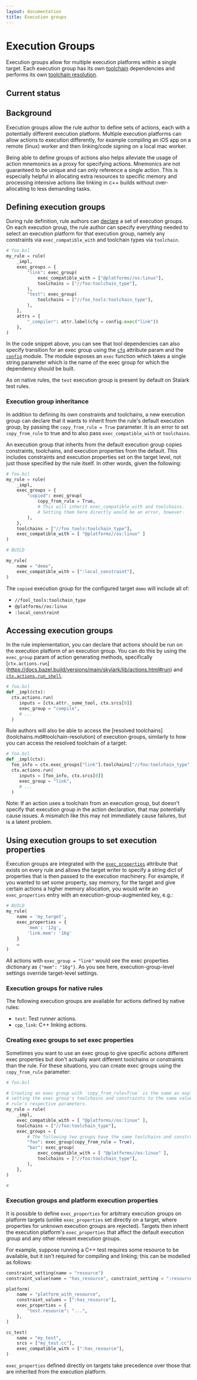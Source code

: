 ```yaml
---
layout: documentation
title: Execution groups
---
```


# Execution Groups


Execution groups allow for multiple execution platforms within a single target.
Each execution group has its own [toolchain](toolchains.md) dependencies and
performs its own [toolchain resolution](toolchains.md#toolchain-resolution).

## Current status

## Background

Execution groups allow the rule author to define sets of actions, each with a
potentially different execution platform. Multiple execution platforms can allow
actions to execution differently, for example compiling an iOS app on a remote
(linux) worker and then linking/code signing on a local mac worker.

Being able to define groups of actions also helps alleviate the usage of action
mnemonics as a proxy for specifying actions. Mnemonics are not guaranteed to be
unique and can only reference a single action. This is especially helpful in
allocating extra resources to specific memory and processing intensive actions
like linking in c++ builds without over-allocating to less demanding tasks.

## Defining execution groups

During rule definition, rule authors can
[declare](https://docs.bazel.build/versions/main/skylark/lib/globals.html#exec_group)
a set of execution groups. On each execution group, the rule author can specify
everything needed to select an execution platform for that execution group,
namely any constraints via `exec_compatible_with` and toolchain types via
`toolchain`.

```python
# foo.bzl
my_rule = rule(
    _impl,
    exec_groups = {
        "link": exec_group(
            exec_compatible_with = ["@platforms//os:linux"],
            toolchains = ["//foo:toolchain_type"],
        ),
        "test": exec_group(
            toolchains = ["//foo_tools:toolchain_type"],
        ),
    },
    attrs = {
        "_compiler": attr.label(cfg = config.exec("link"))
    },
)
```

In the code snippet above, you can see that tool dependencies can also specify
transition for an exec group using the
[`cfg`](https://docs.bazel.build/versions/main/skylark/lib/attr.html#label)
attribute param and the
[`config`](https://docs.bazel.build/versions/main/skylark/lib/config.html)
module. The module exposes an `exec` function which takes a single string
parameter which is the name of the exec group for which the dependency should be
built.

As on native rules, the `test` execution group is present by default on Stalark
test rules.

### Execution group inheritance

In addition to defining its own constraints and toolchains, a new execution
group can declare that it wants to inherit from the rule's default execution
group, by passing the `copy_from_rule = True` parameter. It is an error to set
`copy_from_rule` to true and to also pass `exec_compatible_with` or
`toolchains`.

An execution group that inherits from the default execution group copies
constraints, toolchains, and execution properties from the default. This
includes constraints and execution properties set on the target level, not just
those specified by the rule itself. In other words, given the following:

```python
# foo.bzl
my_rule = rule(
    _impl,
    exec_groups = {
        "copied": exec_group(
            copy_from_rule = True,
            # This will inherit exec_compatible_with and toolchains.
            # Setting them here directly would be an error, however.
        ),
    },
    toolchains = ["//foo_tools:toolchain_type"],
    exec_compatible_with = [ "@platforms//os:linux" ]
)

# BUILD

my_rule(
    name = "demo",
    exec_compatible_with = [":local_constraint"],
)
```

The `copied` execution group for the configured target `demo` will include all
of:
- `//fool_tools:toolchain_type`
- `@platforms//os:linux`
- `:local_constraint`

## Accessing execution groups

In the rule implementation, you can declare that actions should be run on the
execution platform of an execution group. You can do this by using the `exec_group`
param of action generating methods, specifically [`ctx.actions.run`]
(https://docs.bazel.build/versions/main/skylark/lib/actions.html#run) and
[`ctx.actions.run_shell`](https://docs.bazel.build/versions/main/skylark/lib/actions.html#run_shell).

```python
# foo.bzl
def _impl(ctx):
  ctx.actions.run(
     inputs = [ctx.attr._some_tool, ctx.srcs[0]]
     exec_group = "compile",
     # ...
  )
```

Rule authors will also be able to access the [resolved toolchains]
(toolchains.md#toolchain-resolution) of execution groups, similarly to how you
can access the resolved toolchain of a target:

```python
# foo.bzl
def _impl(ctx):
  foo_info = ctx.exec_groups["link"].toolchains["//foo:toolchain_type"].fooinfo
  ctx.actions.run(
     inputs = [foo_info, ctx.srcs[0]]
     exec_group = "link",
     # ...
  )
```

Note: If an action uses a toolchain from an execution group, but doesn't specify
that execution group in the action declaration, that may potentially cause
issues. A mismatch like this may not immediately cause failures, but is a latent
problem.

## Using execution groups to set execution properties

Execution groups are integrated with the
[`exec_properties`](be/common-definitions.html#common-attributes)
attribute that exists on every rule and allows the target writer to specify a
string dict of properties that is then passed to the execution machinery. For
example, if you wanted to set some property, say memory, for the target and give
certain actions a higher memory allocation, you would write an `exec_properties`
entry with an execution-group-augmented key, e.g.:

```python
# BUILD
my_rule(
    name = 'my_target',
    exec_properties = {
        'mem': '12g',
        'link.mem': '16g'
    }
    …
)
```

All actions with `exec_group = "link"` would see the exec properties
dictionary as `{"mem": "16g"}`. As you see here, execution-group-level
settings override target-level settings.

### Execution groups for native rules

The following execution groups are available for actions defined by native rules:

* `test`: Test runner actions.
* `cpp_link`: C++ linking actions.

### Creating exec groups to set exec properties

Sometimes you want to use an exec group to give specific actions different exec
properties but don't actually want different toolchains or constraints than the
rule. For these situations, you can create exec groups using the `copy_from_rule`
parameter:

```python
# foo.bzl

# Creating an exec group with `copy_from_rule=True` is the same as explicitly
# setting the exec group's toolchains and constraints to the same values as the
# rule's respective parameters.
my_rule = rule(
    _impl,
    exec_compatible_with = [ "@platforms//os:linux" ],
    toolchains = ["//foo:toolchain_type"],
    exec_groups = {
        # The following two groups have the same toolchains and constraints:
        "foo": exec_group(copy_from_rule = True),
        "bar": exec_group(
            exec_compatible_with = [ "@platforms//os:linux" ],
            toolchains = ["//foo:toolchain_type"],
        ),
    },
)

#
```

### Execution groups and platform execution properties

It is possible to define `exec_properties` for arbitrary execution groups on
platform targets (unlike `exec_properties` set directly on a target, where
properties for unknown execution groups are rejected). Targets then inherit the
execution platform's `exec_properties` that affect the default execution group
and any other relevant execution groups.

For example, suppose running a C++ test requires some resource to be available,
but it isn't required for compiling and linking; this can be modelled as
follows:

```python
constraint_setting(name = "resource")
constraint_value(name = "has_resource", constraint_setting = ":resource")

platform(
    name = "platform_with_resource",
    constraint_values = [":has_resource"],
    exec_properties = {
        "test.resource": "...",
    },
)

cc_test(
    name = "my_test",
    srcs = ["my_test.cc"],
    exec_compatible_with = [":has_resource"],
)
```

`exec_properties` defined directly on targets take precedence over those that
are inherited from the execution platform.
